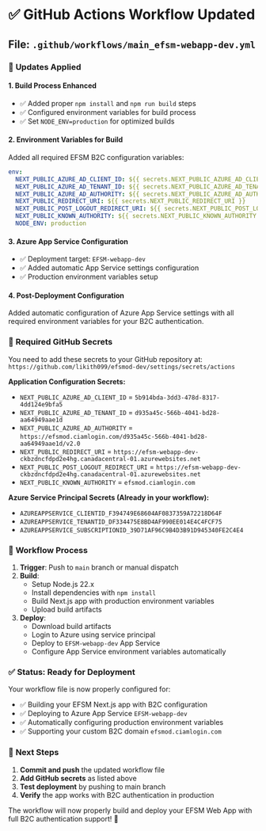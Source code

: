 # ✅ GitHub Actions Workflow Updated

## File: `.github/workflows/main_efsm-webapp-dev.yml`

### 🔧 **Updates Applied**

#### 1. **Build Process Enhanced**
- ✅ Added proper `npm install` and `npm run build` steps
- ✅ Configured environment variables for build process
- ✅ Set `NODE_ENV=production` for optimized builds

#### 2. **Environment Variables for Build**
Added all required EFSM B2C configuration variables:
```yaml
env:
  NEXT_PUBLIC_AZURE_AD_CLIENT_ID: ${{ secrets.NEXT_PUBLIC_AZURE_AD_CLIENT_ID }}
  NEXT_PUBLIC_AZURE_AD_TENANT_ID: ${{ secrets.NEXT_PUBLIC_AZURE_AD_TENANT_ID }}
  NEXT_PUBLIC_AZURE_AD_AUTHORITY: ${{ secrets.NEXT_PUBLIC_AZURE_AD_AUTHORITY }}
  NEXT_PUBLIC_REDIRECT_URI: ${{ secrets.NEXT_PUBLIC_REDIRECT_URI }}
  NEXT_PUBLIC_POST_LOGOUT_REDIRECT_URI: ${{ secrets.NEXT_PUBLIC_POST_LOGOUT_REDIRECT_URI }}
  NEXT_PUBLIC_KNOWN_AUTHORITY: ${{ secrets.NEXT_PUBLIC_KNOWN_AUTHORITY }}
  NODE_ENV: production
```

#### 3. **Azure App Service Configuration**
- ✅ Deployment target: `EFSM-webapp-dev`
- ✅ Added automatic App Service settings configuration
- ✅ Production environment variables setup

#### 4. **Post-Deployment Configuration**
Added automatic configuration of Azure App Service settings with all required environment variables for your B2C authentication.

### 🎯 **Required GitHub Secrets**

You need to add these secrets to your GitHub repository at:
`https://github.com/likith099/efsmod-dev/settings/secrets/actions`

**Application Configuration Secrets:**
- `NEXT_PUBLIC_AZURE_AD_CLIENT_ID` = `5b914bda-3dd3-478d-8317-4dd124e9bfa5`
- `NEXT_PUBLIC_AZURE_AD_TENANT_ID` = `d935a45c-566b-4041-bd28-aa64949aae1d`
- `NEXT_PUBLIC_AZURE_AD_AUTHORITY` = `https://efsmod.ciamlogin.com/d935a45c-566b-4041-bd28-aa64949aae1d/v2.0`
- `NEXT_PUBLIC_REDIRECT_URI` = `https://efsm-webapp-dev-ckbzdncfdpd2e4hg.canadacentral-01.azurewebsites.net`
- `NEXT_PUBLIC_POST_LOGOUT_REDIRECT_URI` = `https://efsm-webapp-dev-ckbzdncfdpd2e4hg.canadacentral-01.azurewebsites.net`
- `NEXT_PUBLIC_KNOWN_AUTHORITY` = `efsmod.ciamlogin.com`

**Azure Service Principal Secrets (Already in your workflow):**
- `AZUREAPPSERVICE_CLIENTID_F394749E68604AF0837359A72218D64F`
- `AZUREAPPSERVICE_TENANTID_DF334475E8BD4AF990EE014E4C4FCF75`
- `AZUREAPPSERVICE_SUBSCRIPTIONID_39D71AF96C9B4D3B91D945340FE2C4E4`

### 🚀 **Workflow Process**

1. **Trigger**: Push to `main` branch or manual dispatch
2. **Build**: 
   - Setup Node.js 22.x
   - Install dependencies with `npm install`
   - Build Next.js app with production environment variables
   - Upload build artifacts
3. **Deploy**:
   - Download build artifacts
   - Login to Azure using service principal
   - Deploy to `EFSM-webapp-dev` App Service
   - Configure App Service environment variables automatically

### ✅ **Status: Ready for Deployment**

Your workflow file is now properly configured for:
- ✅ Building your EFSM Next.js app with B2C configuration
- ✅ Deploying to Azure App Service `EFSM-webapp-dev`
- ✅ Automatically configuring production environment variables
- ✅ Supporting your custom B2C domain `efsmod.ciamlogin.com`

### 📝 **Next Steps**

1. **Commit and push** the updated workflow file
2. **Add GitHub secrets** as listed above
3. **Test deployment** by pushing to main branch
4. **Verify** the app works with B2C authentication in production

The workflow will now properly build and deploy your EFSM Web App with full B2C authentication support! 🎉